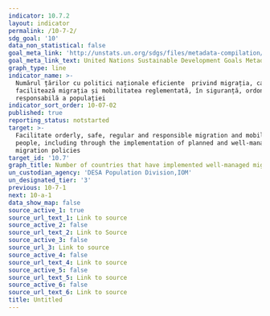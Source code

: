 ```yaml
---
indicator: 10.7.2
layout: indicator
permalink: /10-7-2/
sdg_goal: '10'
data_non_statistical: false
goal_meta_link: 'http://unstats.un.org/sdgs/files/metadata-compilation/Metadata-Goal-10.pdf'
goal_meta_link_text: United Nations Sustainable Development Goals Metadata (pdf 564kB)
graph_type: line
indicator_name: >-
  Numărul țărilor cu politici naționale eficiente  privind migrația, care
  facilitează migrația și mobilitatea reglementată, în siguranță, ordonată și
  responsabilă a populației
indicator_sort_order: 10-07-02
published: true
reporting_status: notstarted
target: >-
  Facilitate orderly, safe, regular and responsible migration and mobility of
  people, including through the implementation of planned and well-managed
  migration policies
target_id: '10.7'
graph_title: Number of countries that have implemented well-managed migration policies
un_custodian_agency: 'DESA Population Division,IOM'
un_designated_tier: '3'
previous: 10-7-1
next: 10-a-1
data_show_map: false
source_active_1: true
source_url_text_1: Link to source
source_active_2: false
source_url_text_2: Link to Source
source_active_3: false
source_url_3: Link to source
source_active_4: false
source_url_text_4: Link to source
source_active_5: false
source_url_text_5: Link to source
source_active_6: false
source_url_text_6: Link to source
title: Untitled
---
```

